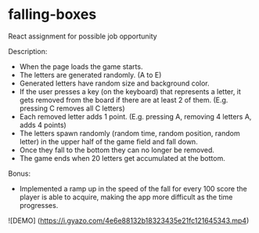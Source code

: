 # falling-boxes
React assignment for possible job opportunity

Description:
- When the page loads the game starts.
- The letters are generated randomly. (A to E)
- Generated letters have random size and background color.
- If the user presses a key (on the keyboard) that represents a letter, it gets removed from the board if there are at least 2 of them. (E.g. pressing C removes all C letters)
- Each removed letter adds 1 point. (E.g. pressing A, removing 4 letters A, adds 4 points)
- The letters spawn randomly (random time, random position, random letter) in the upper half of the game field and fall down.
- Once they fall to the bottom they can no longer be removed.
- The game ends when 20 letters get accumulated at the bottom.

Bonus:
- Implemented a ramp up in the speed of the fall for every 100 score the player is able to acquire, making the app more difficult as the time progresses.

![DEMO] (https://i.gyazo.com/4e6e88132b18323435e21fc121645343.mp4)

